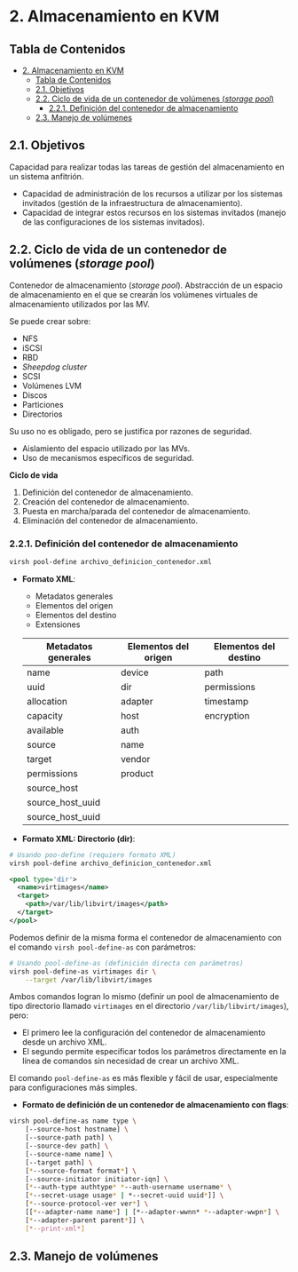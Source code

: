 # 2. Almacenamiento en KVM

## Tabla de Contenidos

- [2. Almacenamiento en KVM](#2-almacenamiento-en-kvm)
  - [Tabla de Contenidos](#tabla-de-contenidos)
  - [2.1. Objetivos](#21-objetivos)
  - [2.2. Ciclo de vida de un contenedor de volúmenes (_storage pool_)](#22-ciclo-de-vida-de-un-contenedor-de-volúmenes-storage-pool)
    - [2.2.1. Definición del contenedor de almacenamiento](#221-definición-del-contenedor-de-almacenamiento)
  - [2.3. Manejo de volúmenes](#23-manejo-de-volúmenes)

## 2.1. Objetivos

Capacidad para realizar todas las tareas de gestión del almacenamiento en un sistema anfitrión.

- Capacidad de administración de los recursos a utilizar por los sistemas invitados (gestión de la infraestructura de almacenamiento).
- Capacidad de integrar estos recursos en los sistemas invitados (manejo de las configuraciones de los sistemas invitados).

## 2.2. Ciclo de vida de un contenedor de volúmenes (_storage pool_)

Contenedor de almacenamiento (_storage pool_). Abstracción de un espacio de almacenamiento en el que se crearán los volúmenes virtuales de almacenamiento utilizados por las MV.

Se puede crear sobre:

- NFS
- iSCSI
- RBD
- _Sheepdog cluster_
- SCSI
- Volúmenes LVM
- Discos
- Particiones
- Directorios

Su uso no es obligado, pero se justifica por razones de seguridad.

- Aislamiento del espacio utilizado por las MVs.
- Uso de mecanismos específicos de seguridad.

**Ciclo de vida**

1. Definición del contenedor de almacenamiento.
2. Creación del contenedor de almacenamiento.
3. Puesta en marcha/parada del contenedor de almacenamiento.
4. Eliminación del contenedor de almacenamiento.

### 2.2.1. Definición del contenedor de almacenamiento

```bash
virsh pool-define archivo_definicion_contenedor.xml
```

- **Formato XML**:

  - Metadatos generales
  - Elementos del origen
  - Elementos del destino
  - Extensiones

  | Metadatos generales | Elementos del origen | Elementos del destino |
  | ------------------- | -------------------- | --------------------- |
  | name                | device               | path                  |
  | uuid                | dir                  | permissions           |
  | allocation          | adapter              | timestamp             |
  | capacity            | host                 | encryption            |
  | available           | auth                 |                       |
  | source              | name                 |                       |
  | target              | vendor               |                       |
  | permissions         | product              |                       |
  | source_host         |                      |                       |
  | source_host_uuid    |                      |                       |
  | source_host_uuid    |                      |                       |

- **Formato XML: Directorio (dir)**:

```bash
# Usando poo-define (requiere formato XML)
virsh pool-define archivo_definicion_contenedor.xml
```

```xml
<pool type='dir'>
  <name>virtimages</name>
  <target>
    <path>/var/lib/libvirt/images</path>
  </target>
</pool>
```

Podemos definir de la misma forma el contenedor de almacenamiento con el comando `virsh pool-define-as` con parámetros:

```bash
# Usando pool-define-as (definición directa con parámetros)
virsh pool-define-as virtimages dir \
    --target /var/lib/libvirt/images
```

Ambos comandos logran lo mismo (definir un pool de almacenamiento de tipo directorio llamado `virtimages` en el directorio `/var/lib/libvirt/images`), pero:

- El primero lee la configuración del contenedor de almacenamiento desde un archivo XML.
- El segundo permite especificar todos los parámetros directamente en la línea de comandos sin necesidad de crear un archivo XML.

El comando `pool-define-as` es más flexible y fácil de usar, especialmente para configuraciones más simples.

- **Formato de definición de un contenedor de almacenamiento con flags**:

```bash
virsh pool-define-as name type \
    [--source-host hostname] \
    [--source-path path] \
    [--source-dev path] \
    [--source-name name] \
    [--target path] \
    [*--source-format format*] \
    [--source-initiator initiator-iqn] \
    [*--auth-type authtype* *--auth-username username* \
    [*--secret-usage usage* | *--secret-uuid uuid*]] \
    [*--source-protocol-ver ver*] \
    [[*--adapter-name name*] | [*--adapter-wwnn* *--adapter-wwpn*] \
    [*--adapter-parent parent*]] \
    [*--print-xml*]
```

## 2.3. Manejo de volúmenes
